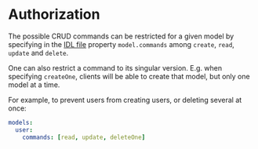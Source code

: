 # Authorization

The possible CRUD commands can be restricted for a given model by specifying
in the [IDL file](idl.md) property `model.commands` among `create`, `read`,
`update` and `delete`.

One can also restrict a command to its singular version. E.g. when specifying
`createOne`, clients will be able to create that model, but only one model at a
time.

For example, to prevent users from creating users, or deleting several at once:

```yml
models:
  user:
    commands: [read, update, deleteOne]
```
